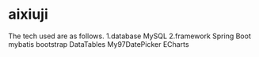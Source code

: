 # aixiuji
The tech used are as follows.
1.database
MySQL
2.framework
Spring Boot
mybatis
bootstrap
DataTables
My97DatePicker
ECharts
